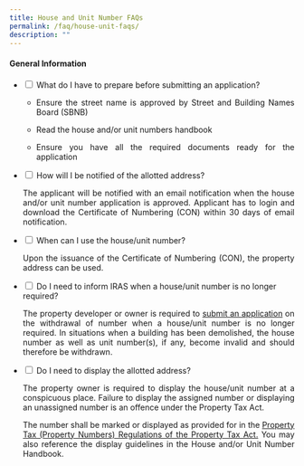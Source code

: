 ```yaml
---
title: House and Unit Number FAQs
permalink: /faq/house-unit-faqs/
description: ""
---
```

<h4>General Information</h4>

<ul class="jekyllcodex_accordion">
	<li>
    <input type="checkbox" id="accordion1">
    <label for="accordion1">What do I have to prepare before submitting an application?</label>
    <div>
      <p></p><ul>
			<li><p align="justify">Ensure the street name is approved by Street and Building Names Board (SBNB)&nbsp;</p></li>
			<li><p align="justify">Read the house and/or unit numbers handbook&nbsp;&nbsp; &nbsp;</p></li>
			<li><p align="justify">Ensure you have all the required documents ready for the application&nbsp;</p></li><p></p>
          </ul></div>
</li>

<li>
    <input type="checkbox" id="accordion2">
    <label for="accordion2">How will I be notified of the allotted address?</label>
    <div>
      <p></p><p align="justify">The applicant will be notified with an email notification when the house and/or unit number application is approved. Applicant has to login and download the Certificate of Numbering (CON) within 30 days of email notification.</p>
          </div>
</li>
	
<li>
    <input type="checkbox" id="accordion3">
    <label for="accordion3">When can I use the house/unit number?</label>
    <div>
      <p></p><p align="justify">Upon the issuance of the Certificate of Numbering (CON), the property address can be used.</p>
          </div>
</li>
	
<li>
    <input type="checkbox" id="accordion4">
    <label for="accordion4">Do I need to inform IRAS when a house/unit number is no longer required?</label>
    <div>
      <p></p><p align="justify">The property developer or owner is required to <a href="https://digitalservice.propertynaa.gov.sg">submit an application</a> on the withdrawal of number when a house/unit number is no longer required. In situations when a building has been demolished, the house number as well as unit number(s), if any, become invalid and should therefore be withdrawn.</p>
          </div>
</li>	
	
<li>
    <input type="checkbox" id="accordion5">
    <label for="accordion5">Do I need to display the allotted address?</label>
    <div>
      <p></p><p align="justify">The property owner is required to display the house/unit number at a conspicuous place. Failure to display the assigned number or displaying an unassigned number is an offence under the Property Tax Act.</p><p>
</p><p align="justify">The number shall be marked or displayed as provided for in the <a href="https://www.iras.gov.sg/media/docs/default-source/uploadedfiles/pdf/propertytaxpropertynumbersregulations.pdf?sfvrsn=1673256f_4">Property Tax (Property Numbers) Regulations of the Property Tax Act.</a>  You may also reference the display guidelines in the House and/or Unit Number Handbook.</p>
          </div>
</li>	
	

	
</ul>